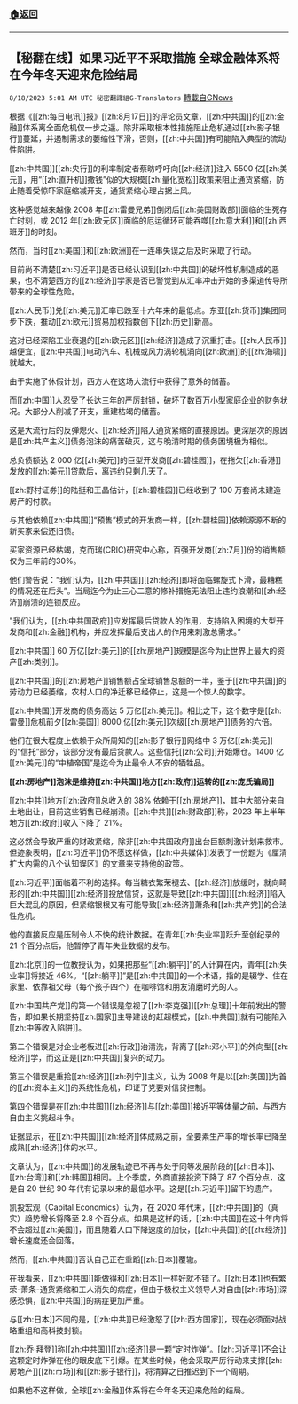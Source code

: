###  [:house:返回](README.md)
---


## 【秘翻在线】如果习近平不采取措施 全球金融体系将在今年冬天迎来危险结局
`8/18/2023 5:01 AM UTC 秘密翻譯組G-Translators` [轉載自GNews](https://gnews.org/articles/1565746)

根据《[[zh:每日电讯]]报》[[zh:8月17日]]的评论员文章，[[zh:中共国]]的[[zh:金融]]体系离全面危机仅一步之遥。除非采取根本性措施阻止危机通过[[zh:影子银行]]蔓延，并遏制需求的萎缩性下滑，否则，[[zh:中共国]]有可能陷入典型的流动性陷阱。

[[zh:中共国]][[zh:央行]]的利率制定者蔡昉呼吁向[[zh:经济]]注入 5500 亿[[zh:美元]]，用“[[zh:直升机]]撒钱”似的大规模[[zh:量化宽松]]政策来阻止通货紧缩，防止随着受惊吓家庭缩减开支，通货紧缩心理占据上风。

这种感觉越来越像 2008 年[[zh:雷曼兄弟]]倒闭后[[zh:美国财政部]]面临的生死存亡时刻，或 2012 年[[zh:欧元区]]面临的厄运循环可能吞噬[[zh:意大利]]和[[zh:西班牙]]的时刻。

然而，当时[[zh:美国]]和[[zh:欧洲]]在一连串失误之后及时采取了行动。

目前尚不清楚[[zh:习近平]]是否已经认识到[[zh:中共国]]的破坏性机制造成的恶果，也不清楚西方的[[zh:经济]]学家是否已警觉到从汇率冲击开始的多渠道传导所带来的全球性危险。

[[zh:人民币]]兑[[zh:美元]]汇率已跌至十六年来的最低点。东亚[[zh:货币]]集团同步下跌，推动[[zh:欧元]]贸易加权指数创下[[zh:历史]]新高。

这对已经深陷工业衰退的[[zh:欧元区]][[zh:经济]]造成了沉重打击。[[zh:人民币]]越便宜，[[zh:中共国]]电动汽车、机械或风力涡轮机涌向[[zh:欧洲]]的[[zh:海啸]]就越大。 

由于实施了休假计划，西方人在这场大流行中获得了意外的储蓄。

而[[zh:中国]]人忍受了长达三年的严厉封锁，破坏了数百万小型家庭企业的财务状况。大部分人削减了开支，重建枯竭的储蓄。

这是大流行后的反弹熄火、[[zh:经济]]陷入通货紧缩的直接原因。更深层次的原因是[[zh:共产主义]]债务泡沫的痛苦破灭，这与晚清时期的债务困境极为相似。

总负债额达 2 000 亿[[zh:美元]]的巨型开发商[[zh:碧桂园]]，在拖欠[[zh:香港]]发放的[[zh:美元]]贷款后，离违约只剩几天了。

[[zh:野村证券]]的陆挺和王晶估计，[[zh:碧桂园]]已经收到了 100 万套尚未建造房产的付款。

与其他依赖[[zh:中共国]]“预售”模式的开发商一样，[[zh:碧桂园]]依赖源源不断的新买家来偿还旧债。

买家资源已经枯竭，克而瑞(CRIC)研究中心称，百强开发商[[zh:7月]]份的销售额仅为三年前的30%。

他们警告说：“我们认为，[[zh:中共国]][[zh:经济]]即将面临螺旋式下滑，最糟糕的情况还在后头”。当局迄今为止三心二意的修补措施无法阻止违约浪潮和[[zh:经济]]崩溃的连锁反应。

"我们认为，[[zh:中共国政府]]应发挥最后贷款人的作用，支持陷入困境的大型开发商和[[zh:金融]]机构，并应发挥最后支出人的作用来刺激总需求。”

[[zh:中共国]] 60 万亿[[zh:美元]]的[[zh:房地产]]规模是迄今为止世界上最大的资产[[zh:类别]]。

[[zh:中共国]]的[[zh:房地产]]销售额占全球销售总额的一半，鉴于[[zh:中共国]]的劳动力已经萎缩，农村人口的净迁移已经停止，这是一个惊人的数字。

[[zh:中共国]]开发商的债务高达 5 万亿[[zh:美元]]。相比之下，这个数字是[[zh:雷曼]]危机前夕[[zh:美国]] 8000 亿[[zh:美元]]次级[[zh:房地产]]债务的六倍。

他们在很大程度上依赖于众所周知的[[zh:影子银行]]网络中 3 万亿[[zh:美元]]的“信托”部分，该部分没有最后贷款人。这些信托[[zh:公司]]开始爆仓。1400 亿[[zh:美元]]的“中植帝国”是迄今为止最令人不安的牺牲品。

**[[zh:房地产]]泡沫是维持[[zh:中共国]]地方[[zh:政府]]运转的[[zh:庞氏骗局]]**

[[zh:中共]]地方[[zh:政府]]总收入的 38% 依赖于[[zh:房地产]]，其中大部分来自土地出让，目前这些销售已经崩溃。[[zh:中共]][[zh:财政部]]称，2023 年上半年地方[[zh:政府]]收入下降了 21%。

这必然会导致严重的财政紧缩，除非[[zh:中共国政府]]出台巨额刺激计划来救市。但迹象表明，[[zh:习近平]]仍不愿这样做，[[zh:中共媒体]]发表了一份题为《厘清扩大内需的八个认知误区》的文章来支持他的政策。

[[zh:习近平]]面临着不利的选择。每当糖衣繁荣褪去、[[zh:经济]]放缓时，就向畸形的[[zh:中共国]][[zh:经济]]投放信贷，这就是导致[[zh:中共国]][[zh:经济]]陷入巨大混乱的原因，但紧缩银根又有可能导致[[zh:经济]]萧条和[[zh:共产党]]的合法性危机。

他的直接反应是压制令人不快的统计数据。在青年[[zh:失业率]]跃升至创纪录的 21 个百分点后，他暂停了青年失业数据的发布。

[[zh:北京]]的一位教授认为，如果把那些“[[zh:躺平]]”的人计算在内，青年[[zh:失业率]]将接近 46%。“[[zh:躺平]]”是[[zh:中共国]]的一个术语，指的是辍学、住在家里、依靠祖父母（每个孩子四个）在咖啡馆和朋友消磨时光的人。

[[zh:中国共产党]]的第一个错误是忽视了[[zh:李克强]][[zh:总理]]十年前发出的警告，即如果长期坚持[[zh:国家]]主导建设的赶超模式，[[zh:中共国]]就有可能陷入[[zh:中等收入陷阱]]。

第二个错误是对企业老板进[[zh:行政]]治清洗，背离了[[zh:邓小平]]的外向型[[zh:经济]]学，而这正是[[zh:中共国]]复兴的动力。

第三个错误是重拾[[zh:经济]][[zh:列宁]]主义，认为 2008 年是以[[zh:美国]]为首的[[zh:资本主义]]的系统性危机，印证了党要对信贷控制。

第四个错误是在[[zh:中共国]][[zh:经济]]与[[zh:美国]]接近平等体量之前，与西方自由主义挑起斗争。

证据显示，在[[zh:中共国]][[zh:经济]]体成熟之前，全要素生产率的增长率已降至成熟[[zh:经济]]体的水平。

文章认为，[[zh:中共国]]的发展轨迹已不再与处于同等发展阶段的[[zh:日本]]、[[zh:台湾]]和[[zh:韩国]]相同。上个季度，外商直接投资下降了 87 个百分点，这是自 20 世纪 90 年代有记录以来的最低水平。这是[[zh:习近平]]留下的遗产。

凯投宏观（Capital Economics）认为，在 2020 年代末，[[zh:中共国]]的（真实）趋势增长将降至 2.8 个百分点。如果是这样的话，[[zh:中共国]]在这十年内将不会超过[[zh:美国]]，而且随着人口下降速度的加快，[[zh:中共国]]的[[zh:经济]]增长速度还会回落。 

然而，[[zh:中共国]]否认自己正在重蹈[[zh:日本]]覆辙。

在我看来，[[zh:中共国]]能做得和[[zh:日本]]一样好就不错了。[[zh:日本]]也有繁荣\-萧条\-通货紧缩和工人消失的病症，但由于极权主义领导人对自由[[zh:市场]]深感恐惧，[[zh:中共国]]的病症更加严重。

与[[zh:日本]]不同的是，[[zh:中共]]已经激怒了[[zh:西方国家]]，现在必须面对战略重组和高科技封锁。

[[zh:乔·拜登]]称[[zh:中共国]][[zh:经济]]是一颗“定时炸弹”。[[zh:习近平]]不会让这颗定时炸弹在他的眼皮底下引爆。在某些时候，他会采取严厉行动来支撑[[zh:房地产]][[zh:市场]]和[[zh:影子银行]]，将清算之日推迟到下一个周期。

如果他不这样做，全球[[zh:金融]]体系将在今年冬天迎来危险的结局。
